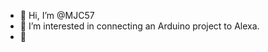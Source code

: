 - 👋 Hi, I’m @MJC57
- 👀 I’m interested in connecting an Arduino project to Alexa.
- 🌱 

<!---
MJC57/MJC57 is a ✨ special ✨ repository because its `README.md` (this file) appears on your GitHub profile.
You can click the Preview link to take a look at your changes.
--->
